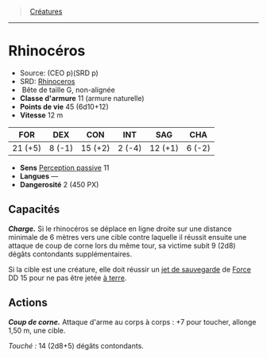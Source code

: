 ﻿---
!MonsterItem
Family: MonsterHD
Type: Bête
Size: G
Alignment: non-alignée
ArmorClass: 11 (armure naturelle)
HitPoints: 45 (6d10+12)
Speed: 12 m
Strength: 21 (+5)
Dexterity: ' 8 (-1)'
Constitution: 15 (+2)
Intelligence: ' 2 (-4)'
Wisdom: 12 (+1)
Charisma: ' 6 (-2)'
Senses: '[Perception passive](hd_abilities_dexterity_perception_passive.md) 11'
Languages: —
Challenge: 2 (450 PX)
Id: monsters_hd.md#rhinocéros
ParentLink: monsters_hd.md#créatures
Name: Rhinocéros
ParentName: Créatures
NameLevel: 1
AltName: '[Rhinoceros](srd_monsters_rhinoceros.md)'
Source: (CEO p)(SRD p)
Attributes:
  Name: Rhinocéros
  Markdown: >+
    # <!--Name-->Rhinocéros<!--/Name-->


    - Source: <!--Source-->(CEO p)(SRD p)<!--/Source-->

    - SRD: <!--AltName-->[Rhinoceros](srd_monsters_rhinoceros.md)<!--/AltName-->

    -  <!--Type-->Bête<!--/Type--> de taille <!--Size-->G<!--/Size-->, <!--Alignment-->non-alignée<!--/Alignment-->

    - **Classe d'armure** <!--ArmorClass-->11 (armure naturelle)<!--/ArmorClass-->

    - **Points de vie** <!--HitPoints-->45 (6d10+12)<!--/HitPoints-->

    - **Vitesse** <!--Speed-->12 m<!--/Speed-->


    |FOR|DEX|CON|INT|SAG|CHA|

    |---|---|---|---|---|---|

    |<!--Strength-->21 (+5)<!--/Strength-->|<!--Dexterity--> 8 (-1)<!--/Dexterity-->|<!--Constitution-->15 (+2)<!--/Constitution-->|<!--Intelligence--> 2 (-4)<!--/Intelligence-->|<!--Wisdom-->12 (+1)<!--/Wisdom-->|<!--Charisma--> 6 (-2)<!--/Charisma-->|


    - **Sens** <!--Senses-->[Perception passive](hd_abilities_dexterity_perception_passive.md) 11<!--/Senses-->

    - **Langues** <!--Languages-->—<!--/Languages-->

    - **Dangerosité** <!--Challenge-->2 (450 PX)<!--/Challenge-->


    ## Capacités


    **_Charge._** Si le rhinocéros se déplace en ligne droite sur une distance minimale de 6 mètres vers une cible contre laquelle il réussit ensuite une attaque de coup de corne lors du même tour, sa victime subit 9 (2d8) dégâts contondants supplémentaires.


    Si la cible est une créature, elle doit réussir un [jet de sauvegarde](hd_abilities_jets_de_sauvegarde.md) de [Force](hd_abilities_strength.md) DD 15 pour ne pas être jetée [à terre](hd_conditions_a_terre.md).


    ## Actions


    **_Coup de corne._** Attaque d'arme au corps à corps : +7 pour toucher, allonge 1,50 m, une cible.


    _Touché :_ 14 (2d8+5) dégâts contondants.

  Source: (CEO p)(SRD p)
  AltName: '[Rhinoceros](srd_monsters_rhinoceros.md)'
  Type: Bête
  Size: G
  Alignment: non-alignée
  ArmorClass: 11 (armure naturelle)
  HitPoints: 45 (6d10+12)
  Speed: 12 m
  Strength: 21 (+5)
  Dexterity: ' 8 (-1)'
  Constitution: 15 (+2)
  Intelligence: ' 2 (-4)'
  Wisdom: 12 (+1)
  Charisma: ' 6 (-2)'
  Senses: '[Perception passive](hd_abilities_dexterity_perception_passive.md) 11'
  Languages: —
  Challenge: 2 (450 PX)
AttributesDictionary: >+
  Name: Rhinocéros

  Markdown: >+

    # <!--Name-->Rhinocéros<!--/Name-->





    - Source: <!--Source-->(CEO p)(SRD p)<!--/Source-->



    - SRD: <!--AltName-->[Rhinoceros](srd_monsters_rhinoceros.md)<!--/AltName-->



    -  <!--Type-->Bête<!--/Type--> de taille <!--Size-->G<!--/Size-->, <!--Alignment-->non-alignée<!--/Alignment-->



    - **Classe d'armure** <!--ArmorClass-->11 (armure naturelle)<!--/ArmorClass-->



    - **Points de vie** <!--HitPoints-->45 (6d10+12)<!--/HitPoints-->



    - **Vitesse** <!--Speed-->12 m<!--/Speed-->





    |FOR|DEX|CON|INT|SAG|CHA|



    |---|---|---|---|---|---|



    |<!--Strength-->21 (+5)<!--/Strength-->|<!--Dexterity--> 8 (-1)<!--/Dexterity-->|<!--Constitution-->15 (+2)<!--/Constitution-->|<!--Intelligence--> 2 (-4)<!--/Intelligence-->|<!--Wisdom-->12 (+1)<!--/Wisdom-->|<!--Charisma--> 6 (-2)<!--/Charisma-->|





    - **Sens** <!--Senses-->[Perception passive](hd_abilities_dexterity_perception_passive.md) 11<!--/Senses-->



    - **Langues** <!--Languages-->—<!--/Languages-->



    - **Dangerosité** <!--Challenge-->2 (450 PX)<!--/Challenge-->





    ## Capacités





    **_Charge._** Si le rhinocéros se déplace en ligne droite sur une distance minimale de 6 mètres vers une cible contre laquelle il réussit ensuite une attaque de coup de corne lors du même tour, sa victime subit 9 (2d8) dégâts contondants supplémentaires.





    Si la cible est une créature, elle doit réussir un [jet de sauvegarde](hd_abilities_jets_de_sauvegarde.md) de [Force](hd_abilities_strength.md) DD 15 pour ne pas être jetée [à terre](hd_conditions_a_terre.md).





    ## Actions





    **_Coup de corne._** Attaque d'arme au corps à corps : +7 pour toucher, allonge 1,50 m, une cible.





    _Touché :_ 14 (2d8+5) dégâts contondants.



  Source: (CEO p)(SRD p)

  AltName: '[Rhinoceros](srd_monsters_rhinoceros.md)'

  Type: Bête

  Size: G

  Alignment: non-alignée

  ArmorClass: 11 (armure naturelle)

  HitPoints: 45 (6d10+12)

  Speed: 12 m

  Strength: 21 (+5)

  Dexterity: ' 8 (-1)'

  Constitution: 15 (+2)

  Intelligence: ' 2 (-4)'

  Wisdom: 12 (+1)

  Charisma: ' 6 (-2)'

  Senses: '[Perception passive](hd_abilities_dexterity_perception_passive.md) 11'

  Languages: —

  Challenge: 2 (450 PX)

---
> [Créatures](hd_monsters.md)

---

# Rhinocéros

- Source: (CEO p)(SRD p)
- SRD: [Rhinoceros](srd_monsters_rhinoceros.md)
-  Bête de taille G, non-alignée
- **Classe d'armure** 11 (armure naturelle)
- **Points de vie** 45 (6d10+12)
- **Vitesse** 12 m

|FOR|DEX|CON|INT|SAG|CHA|
|---|---|---|---|---|---|
|21 (+5)| 8 (-1)|15 (+2)| 2 (-4)|12 (+1)| 6 (-2)|

- **Sens** [Perception passive](hd_abilities_dexterity_perception_passive.md) 11
- **Langues** —
- **Dangerosité** 2 (450 PX)

## Capacités

**_Charge._** Si le rhinocéros se déplace en ligne droite sur une distance minimale de 6 mètres vers une cible contre laquelle il réussit ensuite une attaque de coup de corne lors du même tour, sa victime subit 9 (2d8) dégâts contondants supplémentaires.

Si la cible est une créature, elle doit réussir un [jet de sauvegarde](hd_abilities_jets_de_sauvegarde.md) de [Force](hd_abilities_strength.md) DD 15 pour ne pas être jetée [à terre](hd_conditions_a_terre.md).

## Actions

**_Coup de corne._** Attaque d'arme au corps à corps : +7 pour toucher, allonge 1,50 m, une cible.

_Touché :_ 14 (2d8+5) dégâts contondants.

